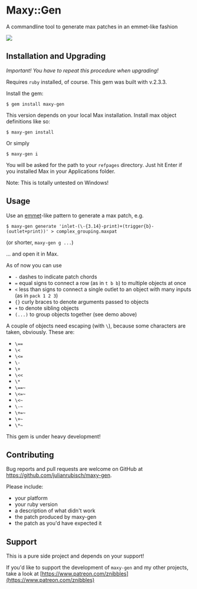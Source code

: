 # Maxy::Gen

A commandline tool to generate max patches in an emmet-like fashion

![](https://s3.eu-central-1.amazonaws.com/maxy-gen/maxygen-demo-v0.3.3.gif)

## Installation and Upgrading

_Important! You have to repeat this procedure when upgrading!_

Requires `ruby` installed, of course. This gem was built with v.2.3.3.

Install the gem:

    $ gem install maxy-gen       
    
This version depends on your local Max installation. Install max object definitions like so:

    $ maxy-gen install
    
Or simply

    $ maxy-gen i
    
You will be asked for the path to your `refpages` directory. Just hit Enter if you installed Max in your Applications folder.

Note: This is totally untested on Windows!    

## Usage

Use an [emmet](https://emmet.io/)-like pattern to generate a max patch, e.g.

    $ maxy-gen generate 'inlet-(\-{3.14}-print)+(trigger{b}-(outlet+print))' > complex_grouping.maxpat
    
(or shorter, `maxy-gen g ...`)
        
... and open it in Max. 

As of now you can use 

- `-` dashes to indicate patch chords 
- `=` equal signs to connect a row (as in `t b b`) to multiple objects at once
- `<` less than signs to connect a single outlet to an object with many inputs (as in `pack 1 2 3`)
- `{}` curly braces to denote arguments passed to objects
- `+` to denote sibling objects
- `(...)` to group objects together (see demo above)

A couple of objects need escaping (with `\`), because some characters are taken, obviously. These are:

- `\==`
- `\<`
- `\<=`
- `\-`
- `\+`
- `\<<`
- `\*`
- `\==~`
- `\<=~`
- `\<~`
- `\-~`
- `\+=~`
- `\+~`
- `\*~`

     

This gem is under heavy development!

## Contributing

Bug reports and pull requests are welcome on GitHub at https://github.com/julianrubisch/maxy-gen.

Please include:
- your platform
- your ruby version
- a description of what didn't work
- the patch produced by maxy-gen
- the patch as you'd have expected it

## Support
This is a pure side project and depends on your support!

If you'd like to support the development of `maxy-gen` and my other projects, take a look at [https://www.patreon.com/znibbles](https://www.patreon.com/znibbles)
